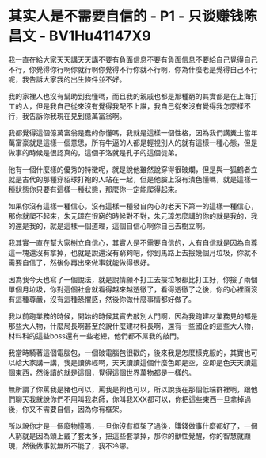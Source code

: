 # 其实人是不需要自信的 - P1 - 只谈赚钱陈昌文 - BV1Hu41147X9

我一直在給大家天天講天天講不要有負面信息不要有負面信息不要給自己覺得自己不行，你覺得你行啊你就行啊你覺得不行你就不行啊，你為什麼老是覺得自己不行呢，我告訴大家我的出生條件並不好。

我的家裡人也沒有幫助到我懂嗎，而且我的親戚也都是那種窮的其實都是在上海打工的人，但是我自己從來沒有覺得我配不上誰，我自己從來沒有覺得我怎麼樣不行，我告訴你我現在見到億萬富翁啊。

我都覺得這個億萬富翁是蠢的你懂嗎，我就是這樣一個性格，因為我們講糞土當年萬富豪就是這樣一個意思，所有牛逼的人都是輕視別人的就有這樣一種心態，但是做事的時候是很認真的，這個子洛就是孔子的這個徒弟。

他有一個什麼樣的優秀的特徵呢，就是說他雖然說穿得很破爛，但是與一狐鶴者立就是古代的那種穿貂球打袍的人站在一起，但是他臉上沒有潰色懂嗎，就是這樣一種狀態你只要有這樣一種狀態，那麼你一定能爬得起來。

如果你沒有這樣一種信心，沒有這樣一種發自內心的老天下第一的這樣一種信心，那你就爬不起來，朱元璋在很窮的時候對不對，朱元璋怎麼講的你的就是我的，我的還是我的，就是這樣一個道理，這個自信心啊你自己去樹立啊。

我其實一直在幫大家樹立自信心，其實人是不需要自信的，人有自信就是因為自尊這一塊還沒有拿掉，也就是說還沒有窮夠吧，你到馬路上去撿幾個月垃圾，你就不需要自信了，然後你再出來做事就能做得很好。

因為我今天也寫了一個說法，就是說情願不打工去撿垃圾都比打工好，你撿了兩個單個月垃圾，你對這個社會就看得越來越透徹了，看得透徹了之後，你的心裡面沒有這種尊嚴，沒有這種恐懼感，然後你做什麼事情都好做了。

我以前跑業務的時候，開始的時候其實去敲別人門啊，因為我跑建材業務見的都是那些大人物，什麼局長啊甚至於說什麼建材科長啊，還有一些國企的這些大人物，材料科的這些boss還有一些老總，他們都不屌我的敲門。

我當時騎著這個電腦包，一個破電腦包很戳的，後來我是怎麼樣克服的，其實也可以給大家講一講，我是讀佛經啊，天天讀讀這個什麼色即是空，空即是色天天讀這個東西，然後讀的就是這個，覺得這個世界萬物都是一樣的。

無所謂了你罵我是豬也可以，罵我是狗也可以，所以說我在那個低端群裡啊，跟他們聊天我就說你們不用叫我老師，你叫我XXX都可以，你把這些東西一旦拿掉過後，你又不需要自信，因為你有框架。

所以說你才是一個廢物懂嗎，一旦你沒有框架了過後，賺錢做事什麼都好了，一個人窮就是因為頭上戴了套太多，把這些套拿掉，那你的獸性覺醒，你的智慧就顯現，然後做事就無所不能了，我不冷哪。

